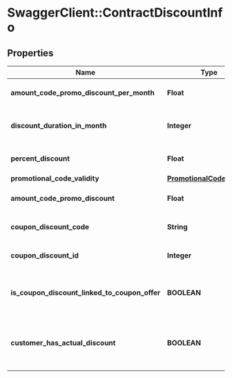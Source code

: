 # SwaggerClient::ContractDiscountInfo

## Properties
Name | Type | Description | Notes
------------ | ------------- | ------------- | -------------
**amount_code_promo_discount_per_month** | **Float** | The amount discounted per month | [optional] 
**discount_duration_in_month** | **Integer** | Duration of the discount in month | [optional] 
**percent_discount** | **Float** | Percentage of the discount | [optional] 
**promotional_code_validity** | [**PromotionalCodeValidity**](PromotionalCodeValidity.md) |  | [optional] 
**amount_code_promo_discount** | **Float** | The discount amount | [optional] 
**coupon_discount_code** | **String** | The discount code | [optional] 
**coupon_discount_id** | **Integer** | Internal use: The discount id | [optional] 
**is_coupon_discount_linked_to_coupon_offer** | **BOOLEAN** | Is this discount is related to a coupon offer | [optional] 
**customer_has_actual_discount** | **BOOLEAN** | Do you have currently a discount on your contract ? | [optional] 


